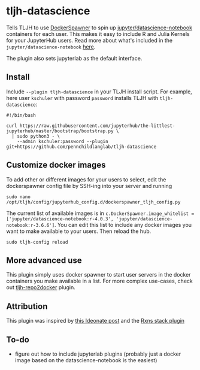 # tljh-datascience

Tells TLJH to use [DockerSpawner](https://jupyterhub-dockerspawner.readthedocs.io/en/latest/) to spin up [jupyter/datascience-notebook](https://hub.docker.com/r/jupyter/datascience-notebook/tags?page=1&ordering=last_updated) containers for each user. This makes it easy to include R and Julia Kernels for your JupyterHub users. Read more about what's included in the `jupyter/datascience-notebook` [here](https://jupyter-docker-stacks.readthedocs.io/en/latest/using/selecting.html#jupyter-datascience-notebook). 

The plugin also sets jupyterlab as the default interface. 


## Install

Include `--plugin tljh-datascience` in your TLJH install script. For example, here user `kschuler` with password `password` installs TLJH with `tljh-datascience`:
```
#!/bin/bash

curl https://raw.githubusercontent.com/jupyterhub/the-littlest-jupyterhub/master/bootstrap/bootstrap.py \
  | sudo python3 - \
    --admin kschuler:password --plugin git+https://github.com/pennchildlanglab/tljh-datascience
```

## Customize docker images

To add other or different images for your users to select, edit the dockerspawner config file by SSH-ing into your server and running

```
sudo nano /opt/tljh/config/jupyterhub_config.d/dockerspawner_tljh_config.py
```

The current list of available images is in `c.DockerSpawner.image_whitelist = ['jupyter/datascience-notebook:r-4.0.3', 'jupyter/datascience-notebook:r-3.6.6']`. You can edit this list to include any docker images you want to make available to your users. Then reload the hub.

```
sudo tljh-config reload
```
## More advanced use

This plugin simply uses docker spawner to start user servers in the docker containers you make available in a list. For more complex use-cases, check out [tljh-repo2docker](https://github.com/plasmabio/tljh-repo2docker) plugin. 


## Attribution

This plugin was inspired by [this Ideonate post](https://ideonate.com/DockerSpawner-in-TLJH/) and the [Rxns stack plugin](https://github.com/sustainable-processes/tljh-rxns)

## To-do

- figure out how to include jupyterlab plugins (probably just a docker image based on the datascience-notebook is the easiest)


